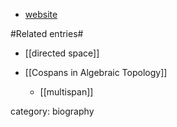 * [website](http://www.dima.unige.it/~grandis/)

#Related entries#

* [[directed space]]

* [[Cospans in Algebraic Topology]]

  * [[multispan]]

category: biography